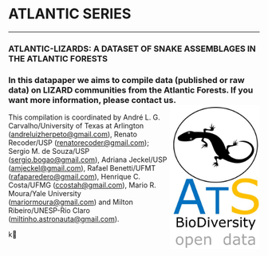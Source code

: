 # ATLANTIC SERIES
--------------------------------------------------------
### **ATLANTIC-LIZARDS: A DATASET OF SNAKE ASSEMBLAGES IN THE  ATLANTIC FORESTS**

### **In this datapaper we aims to compile data (published or raw data) on LIZARD communities from the Atlantic Forests. If you want more information, please contact us.**<img align="right" width="180" src="ats_v02_lizard1.jpg">


This compilation is coordinated by André L. G. Carvalho/University of Texas at Arlington ([andreluizherpeto@gmail.com](mailto:mariormoura@gmail.com)), Renato Recoder/USP (renatorecoder@gmail.com); Sergio M. de Souza/USP (sergio.bogao@gmail.com), Adriana Jeckel/USP ([amjeckel@gmail.com](mailto:amjeckel@gmail.com)), Rafael Benetti/UFMT (rafaparedero@gmail.com), Henrique C. Costa/UFMG ([ccostah@gmail.com](mailto:ccostah@gmail.com)), Mario R. Moura/Yale University ([mariormoura@gmail.com](mailto:mariormoura@gmail.com)) and Milton Ribeiro/UNESP-Rio Claro ([miltinho.astronauta@gmail.com](mailto:miltinho.astronauta@gmail.com)).





k




